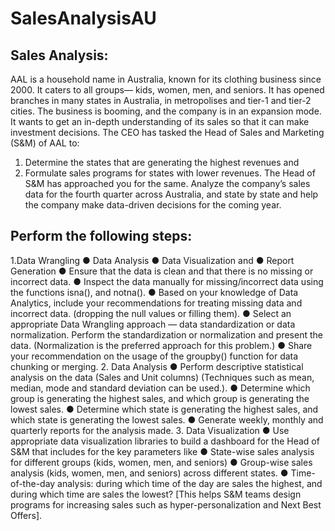 # SalesAnalysisAU


## Sales Analysis:

AAL is a household name in Australia, known for its clothing business since 2000. It caters to all groups— kids, women, men, and seniors. It has opened branches in many states in Australia, in metropolises and tier-1 and tier-2 cities. 
The business is booming, and the company is in an expansion mode. It wants to get an in-depth understanding of its sales so that it can make investment decisions. The CEO has tasked the Head of Sales and Marketing (S&M) of AAL to:
1)	Determine the states that are generating the highest revenues and
2)	Formulate sales programs for states with lower revenues. The Head of S&M has approached you for the same.
Analyze the company’s sales data for the fourth quarter across Australia, and state by state and help the company make data-driven decisions for the coming year. 


## Perform the following steps:
1.Data Wrangling
  ●  Data Analysis
  ●	Data Visualization and
  ●	Report Generation
  ●	Ensure that the data is clean and that there is no missing or incorrect data. 
  ●	Inspect the data manually for missing/incorrect data using the functions isna(), and notna().
  ●	Based on your knowledge of Data Analytics, include your recommendations for treating missing data and incorrect data. (dropping the null values or filling them).
  ●	Select an appropriate Data Wrangling approach —  data standardization or data normalization. Perform the standardization or normalization and present the data. (Normalization is the preferred approach for this problem.)
  ●	Share your recommendation on the usage of the groupby() function for data chunking or merging.
2.	Data Analysis
  ●	Perform descriptive statistical analysis on the data (Sales and Unit columns) (Techniques such as mean, median, mode and standard deviation can be used.). 
  ●	Determine which group is generating the highest sales, and which group is generating the lowest sales.
  ●	Determine which state is generating the highest sales, and which state is generating the lowest sales.
  ●	Generate weekly, monthly and quarterly reports for the analysis made.
3.	Data Visualization
  ●	Use appropriate data visualization libraries to build a dashboard for the Head of S&M that includes for the key parameters like 
  ●	State-wise sales analysis for different groups (kids, women, men, and seniors) 
  ●	Group-wise sales analysis (kids, women, men, and seniors) across different states.
  ●	Time-of-the-day analysis: during which time of the day are sales the highest, and during which time are sales the lowest? [This helps S&M teams design programs for increasing sales such as hyper-personalization and Next Best Offers].
